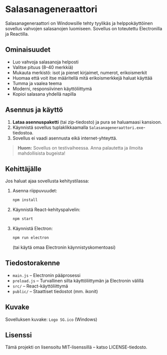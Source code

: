 # Salasanageneraattori

Salasanageneraattori on Windowsille tehty tyylikäs ja helppokäyttöinen sovellus vahvojen salasanojen luomiseen. Sovellus on toteutettu Electronilla ja Reactilla.

## Ominaisuudet

- Luo vahvoja salasanoja helposti
- Valitse pituus (8–40 merkkiä)
- Mukauta merkistö: isot ja pienet kirjaimet, numerot, erikoismerkit
- Huomaa että voit itse määritellä mitä erikoismerkkejä haluat käyttää
- Tumma ja vaalea teema
- Moderni, responsiivinen käyttöliittymä
- Kopioi salasana yhdellä napilla

## Asennus ja käyttö

1. **Lataa asennuspaketti** (tai zip-tiedosto) ja pura se haluamaasi kansioon.
2. Käynnistä sovellus tuplaklikkaamalla `Salasanageneraattori.exe`-tiedostoa.
3. Sovellus ei vaadi asennusta eikä internet-yhteyttä.

> **Huom:** Sovellus on testivaiheessa. Anna palautetta ja ilmoita mahdollisista bugeista!

## Kehittäjälle

Jos haluat ajaa sovellusta kehitystilassa:

1. Asenna riippuvuudet:
   ```bash
   npm install
   ```
2. Käynnistä React-kehityspalvelin:
   ```bash
   npm start
   ```
3. Käynnistä Electron:
   ```bash
   npm run electron
   ```
   (tai käytä omaa Electronin käynnistyskomentoasi)

## Tiedostorakenne

- `main.js` – Electronin pääprosessi
- `preload.js` – Turvallinen silta käyttöliittymän ja Electronin välillä
- `src/` – React-käyttöliittymä
- `public/` – Staattiset tiedostot (mm. ikonit)

## Kuvake

Sovelluksen kuvake: `Logo SG.ico` (Windows)

## Lisenssi

Tämä projekti on lisensoitu MIT-lisenssillä – katso LICENSE-tiedosto.
